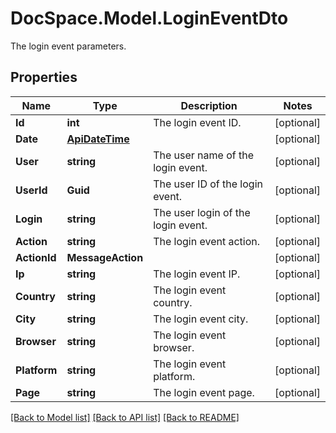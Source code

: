 # DocSpace.Model.LoginEventDto
The login event parameters.

## Properties

Name | Type | Description | Notes
------------ | ------------- | ------------- | -------------
**Id** | **int** | The login event ID. | [optional] 
**Date** | [**ApiDateTime**](.md) |  | [optional] 
**User** | **string** | The user name of the login event. | [optional] 
**UserId** | **Guid** | The user ID of the login event. | [optional] 
**Login** | **string** | The user login of the login event. | [optional] 
**Action** | **string** | The login event action. | [optional] 
**ActionId** | **MessageAction** |  | [optional] 
**Ip** | **string** | The login event IP. | [optional] 
**Country** | **string** | The login event country. | [optional] 
**City** | **string** | The login event city. | [optional] 
**Browser** | **string** | The login event browser. | [optional] 
**Platform** | **string** | The login event platform. | [optional] 
**Page** | **string** | The login event page. | [optional] 

[[Back to Model list]](../README.md#documentation-for-models) [[Back to API list]](../README.md#documentation-for-api-endpoints) [[Back to README]](../README.md)

